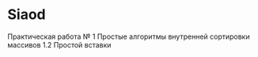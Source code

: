 # Siaod
Практическая работа № 1 Простые алгоритмы внутренней сортировки массивов 1.2 Простой вставки


